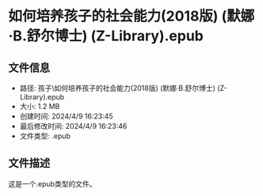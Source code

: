 ﻿# 如何培养孩子的社会能力(2018版) (默娜·B.舒尔博士) (Z-Library).epub

## 文件信息
- 路径: 孩子\如何培养孩子的社会能力(2018版) (默娜·B.舒尔博士) (Z-Library).epub
- 大小: 1.2 MB
- 创建时间: 2024/4/9 16:23:45
- 最后修改时间: 2024/4/9 16:23:46
- 文件类型: .epub

## 文件描述
这是一个.epub类型的文件。

